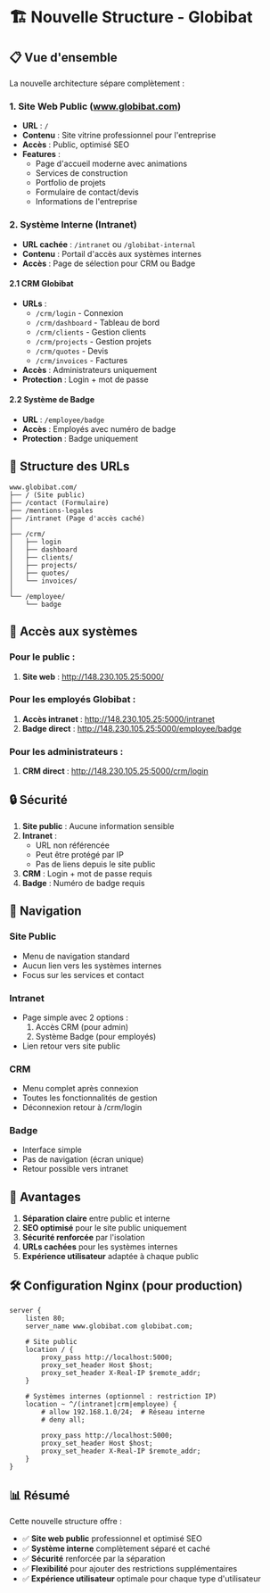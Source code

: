 # 🏗️ Nouvelle Structure - Globibat

## 📋 Vue d'ensemble

La nouvelle architecture sépare complètement :

### 1. **Site Web Public** (www.globibat.com)
- **URL** : `/`
- **Contenu** : Site vitrine professionnel pour l'entreprise
- **Accès** : Public, optimisé SEO
- **Features** :
  - Page d'accueil moderne avec animations
  - Services de construction
  - Portfolio de projets
  - Formulaire de contact/devis
  - Informations de l'entreprise

### 2. **Système Interne** (Intranet)
- **URL cachée** : `/intranet` ou `/globibat-internal`
- **Contenu** : Portail d'accès aux systèmes internes
- **Accès** : Page de sélection pour CRM ou Badge

#### 2.1 **CRM Globibat**
- **URLs** : 
  - `/crm/login` - Connexion
  - `/crm/dashboard` - Tableau de bord
  - `/crm/clients` - Gestion clients
  - `/crm/projects` - Gestion projets
  - `/crm/quotes` - Devis
  - `/crm/invoices` - Factures
- **Accès** : Administrateurs uniquement
- **Protection** : Login + mot de passe

#### 2.2 **Système de Badge**
- **URL** : `/employee/badge`
- **Accès** : Employés avec numéro de badge
- **Protection** : Badge uniquement

## 🔗 Structure des URLs

```
www.globibat.com/
├── / (Site public)
├── /contact (Formulaire)
├── /mentions-legales
├── /intranet (Page d'accès caché)
│
├── /crm/
│   ├── login
│   ├── dashboard
│   ├── clients/
│   ├── projects/
│   ├── quotes/
│   └── invoices/
│
└── /employee/
    └── badge
```

## 🚀 Accès aux systèmes

### Pour le public :
1. **Site web** : http://148.230.105.25:5000/

### Pour les employés Globibat :
1. **Accès intranet** : http://148.230.105.25:5000/intranet
2. **Badge direct** : http://148.230.105.25:5000/employee/badge

### Pour les administrateurs :
1. **CRM direct** : http://148.230.105.25:5000/crm/login

## 🔒 Sécurité

1. **Site public** : Aucune information sensible
2. **Intranet** : 
   - URL non référencée
   - Peut être protégé par IP
   - Pas de liens depuis le site public
3. **CRM** : Login + mot de passe requis
4. **Badge** : Numéro de badge requis

## 📱 Navigation

### Site Public
- Menu de navigation standard
- Aucun lien vers les systèmes internes
- Focus sur les services et contact

### Intranet
- Page simple avec 2 options :
  1. Accès CRM (pour admin)
  2. Système Badge (pour employés)
- Lien retour vers site public

### CRM
- Menu complet après connexion
- Toutes les fonctionnalités de gestion
- Déconnexion retour à /crm/login

### Badge
- Interface simple
- Pas de navigation (écran unique)
- Retour possible vers intranet

## 🎯 Avantages

1. **Séparation claire** entre public et interne
2. **SEO optimisé** pour le site public uniquement
3. **Sécurité renforcée** par l'isolation
4. **URLs cachées** pour les systèmes internes
5. **Expérience utilisateur** adaptée à chaque public

## 🛠️ Configuration Nginx (pour production)

```nginx
server {
    listen 80;
    server_name www.globibat.com globibat.com;
    
    # Site public
    location / {
        proxy_pass http://localhost:5000;
        proxy_set_header Host $host;
        proxy_set_header X-Real-IP $remote_addr;
    }
    
    # Systèmes internes (optionnel : restriction IP)
    location ~ ^/(intranet|crm|employee) {
        # allow 192.168.1.0/24;  # Réseau interne
        # deny all;
        
        proxy_pass http://localhost:5000;
        proxy_set_header Host $host;
        proxy_set_header X-Real-IP $remote_addr;
    }
}
```

## 📊 Résumé

Cette nouvelle structure offre :
- ✅ **Site web public** professionnel et optimisé SEO
- ✅ **Système interne** complètement séparé et caché
- ✅ **Sécurité** renforcée par la séparation
- ✅ **Flexibilité** pour ajouter des restrictions supplémentaires
- ✅ **Expérience utilisateur** optimale pour chaque type d'utilisateur